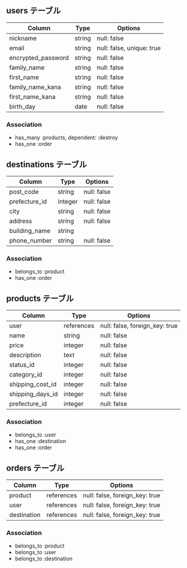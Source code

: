 ## users テーブル

| Column             | Type   | Options     |
| ------------------ | ------ | ----------- |
| nickname           | string | null: false |
| email              | string | null: false, unique: true |
| encrypted_password | string | null: false |
| family_name        | string | null: false |
| first_name         | string | null: false |
| family_name_kana   | string | null: false |
| first_name_kana    | string | null: false |
| birth_day          | date   | null: false |

### Association

- has_many :products, dependent: :destroy
- has_one :order


## destinations テーブル

| Column             | Type       | Options     |
| ------------------ | ---------- | ----------- |
| post_code          | string     | null: false |
| prefecture_id      | integer    | null: false |
| city               | string     | null: false |
| address            | string     | null: false |
| building_name      | string     | 
| phone_number       | string     | null: false |
### Association

- belongs_to :product
- has_one :order


     

## products テーブル

| Column             | Type       | Options     |
| ------------------ | ---------- | ----------- |
| user               | references | null: false, foreign_key: true |
| name               | string | null: false |
| price              | integer| null: false |
| description        | text   | null: false |
| status_id          | integer| null: false |
| category_id        | integer| null: false |
| shipping_cost_id   | integer| null: false |
| shipping_days_id   | integer| null: false |
| prefecture_id      | integer| null: false |

### Association

- belongs_to :user 
- has_one :destination
- has_one :order

## orders テーブル

| Column             | Type       | Options     |
| ------------------ | ---------- | ----------- |
| product            | references | null: false, foreign_key: true |
| user               | references | null: false, foreign_key: true |
| destination        | references | null: false, foreign_key: true |



### Association

- belongs_to :product
- belongs_to :user
- belongs_to :destination











